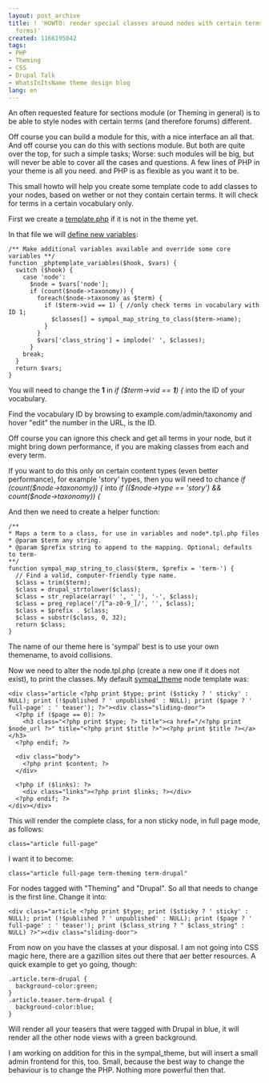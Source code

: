 ```yaml
---
layout: post_archive
title: ! 'HOWTO: render special classes around nodes with certain terms (in certain
  forms)'
created: 1166195042
tags:
- PHP
- Theming
- CSS
- Drupal Talk
- WhatsInItsName theme design blog
lang: en
---
```

An often requested feature for sections module (or Theming in general) is to be able to style nodes with certain terms (and therefore forums) different.

Off course you can build a module for this, with a nice interface an all that. And off course you can do this with sections module. But both are quite over the top, for such a simple tasks; Worse: such modules will be big, but will never be able to cover all the cases and questions. A few lines of PHP in your theme is all you need. and PHP is as flexible as you want it to be.

This small howto will help you create some template code to add classes to your nodes, based on wether or not they contain certain terms. It will check for terms in a certain vocabulary only.

First we create a [template.php](http://drupal.org/node/11811) if it is not in the theme yet.

In that file we will [define new variables](http://drupal.org/node/16383):

    /** Make additional variables available and override some core variables **/
    function _phptemplate_variables($hook, $vars) {
      switch ($hook) {
        case 'node':
          $node = $vars['node'];
          if (count($node->taxonomy)) {
            foreach($node->taxonomy as $term) {
              if ($term->vid == 1) { //only check terms in vocabulary with ID 1;
                $classes[] = sympal_map_string_to_class($term->name);
              }
            }
            $vars['class_string'] = implode(' ', $classes);
          }
        break;
      }
      return $vars;
    }

You will need to change the __1__  in _if ($term->vid == __1__) {_ into the ID of your vocabulary.

Find the vocabulary ID by browsing to example.com/admin/taxonomy and hover "edit" the number in the URL, is the ID. 

Off course you can ignore this check and get all terms in your node, but it might bring down performance, if you are making classes from each and every term.

If you want to do this only on certain content types (even better performance), for example 'story' types, then you will need to chance _if (count($node->taxonomy)) {_ into _if (($node->type == 'story') && count($node->taxonomy)) {_

And then we need to create a helper function:

    /** 
    * Maps a term to a class, for use in variables and node*.tpl.php files 
    * @param $term any string.
    * @param $prefix string to append to the mapping. Optional; defaults to term-
    **/
    function sympal_map_string_to_class($term, $prefix = 'term-') {
      // Find a valid, computer-friendly type name.
      $class = trim($term);
      $class = drupal_strtolower($class);
      $class = str_replace(array(' ', '_'), '-', $class);
      $class = preg_replace('/[^a-z0-9_]/', '', $class);
      $class = $prefix . $class;
      $class = substr($class, 0, 32);
      return $class;
    }

The name of our theme here is 'sympal' best is to use your own themename, to avoid collisions.

Now we need to alter the node.tpl.php (create a new one if it does not exist), to print the classes. My default [sympal_theme](http://cvs.drupal.org/viewcvs/drupal/contributions/themes/sympal_theme/) node template was:

    <div class="article <?php print $type; print ($sticky ? ' sticky' : NULL); print (!$published ? ' unpublished' : NULL); print ($page ? ' full-page' : ' teaser'); ?>"><div class="sliding-door">
      <?php if ($page == 0): ?>
        <h3 class="<?php print $type; ?> title"><a href="/<?php print $node_url ?>" title="<?php print $title ?>"><?php print $title ?></a></h3>
      <?php endif; ?>

      <div class="body">
        <?php print $content; ?>
      </div>

      <?php if ($links): ?>
        <div class="links"><?php print $links; ?></div>
      <?php endif; ?>
    </div></div>

This will render the complete class, for a non sticky node, in full page mode, as follows:

    class="article full-page"

I want it to become:

    class="article full-page term-theming term-drupal"

For nodes tagged with "Theming" and "Drupal". So all that needs to change is the first line. Change it into:

    <div class="article <?php print $type; print ($sticky ? ' sticky' : NULL); print (!$published ? ' unpublished' : NULL); print ($page ? ' full-page' : ' teaser'); print ($class_string ? " $class_string" : NULL) ?>"><div class="sliding-door">

From now on you have the classes at your disposal. I am not going into CSS magic here, there are a gazillion sites out there that aer better resources. A quick example to get yo going, though:

    .article.term-drupal {
      background-color:green;
    }
    .article.teaser.term-drupal {
      background-color:blue;
    }

Will render all your teasers that were tagged with Drupal in blue, it will render all the other node views with a green background.

I am working on addition for this in the sympal_theme, but will insert a small admin frontend for this, too. Small, because the best way to change the behaviour is to change the PHP. Nothing more powerful then that.
